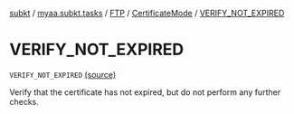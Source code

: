 [subkt](../../../index.md) / [myaa.subkt.tasks](../../index.md) / [FTP](../index.md) / [CertificateMode](index.md) / [VERIFY_NOT_EXPIRED](./-v-e-r-i-f-y_-n-o-t_-e-x-p-i-r-e-d.md)

# VERIFY_NOT_EXPIRED

`VERIFY_NOT_EXPIRED` [(source)](https://github.com/Myaamori/SubKt/blob/0.1.12/src/main/kotlin/myaa/subkt/tasks/tasks.kt#L1749)

Verify that the certificate has not expired, but do not perform any further checks.

